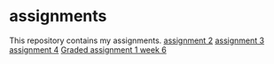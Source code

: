 # assignments
This repository contains my assignments.
[assignment 2](https://github.com/Anthonyvandenberg/assignments/blob/master/assignment2.html)
[assignment 3](https://github.com/Anthonyvandenberg/assignments/blob/master/assignment3%20(1).ipynb)
[assignment 4](https://github.com/Anthonyvandenberg/assignments/blob/master/assignment4.ipynb)
[Graded assignment 1 week 6](https://github.com/Anthonyvandenberg/assignments/blob/master/Graded_assignment1.ipynb)
